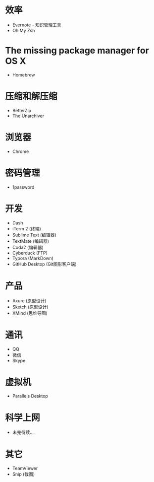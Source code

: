 # 效率

* Evernote - 知识管理工具
* Oh My Zsh

# The missing package manager for OS X

* Homebrew

# 压缩和解压缩

* BetterZip
* The Unarchiver

# 浏览器

* Chrome

# 密码管理

* 1password

# 开发

* Dash
* iTerm 2 (终端)
* Sublime Text (编辑器)
* TextMate (编辑器)
* Coda2 (编辑器)
* Cyberduck (FTP)
* Typora (MarkDown)
* GitHub Desktop (Git图形客户端)

# 产品

* Axure (原型设计)
* Sketch (原型设计)
* XMind (思维导图)

# 通讯

* QQ
* 微信
* Skype

# 虚拟机

* Parallels Desktop

# 科学上网

* 未完待续...

# 其它

* TeamViewer
* Snip (截图)
